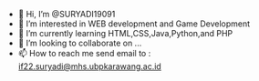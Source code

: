 - 👋 Hi, I’m @SURYADI19091
- 👀 I’m interested in WEB development and Game Development
- 🌱 I’m currently learning HTML,CSS,Java,Python,and PHP
- 💞️ I’m looking to collaborate on ...
- 📫 How to reach me send email to : if22.suryadi@mhs.ubpkarawang.ac.id

<!---
SURYADI19091/SURYADI19091 is a ✨ special ✨ repository because its `README.md` (this file) appears on your GitHub profile.
You can click the Preview link to take a look at your changes.
--->
